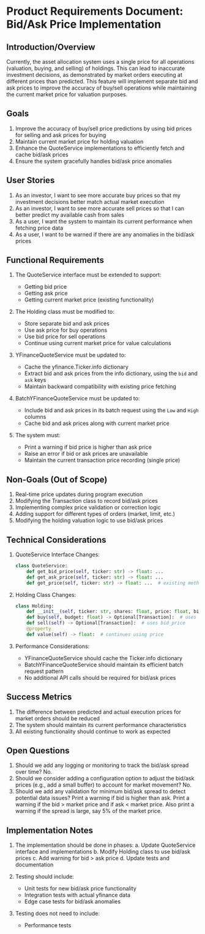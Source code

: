 # Product Requirements Document: Bid/Ask Price Implementation

## Introduction/Overview
Currently, the asset allocation system uses a single price for all operations (valuation, buying, and selling) of holdings. This can lead to inaccurate investment decisions, as demonstrated by market orders executing at different prices than predicted. This feature will implement separate bid and ask prices to improve the accuracy of buy/sell operations while maintaining the current market price for valuation purposes.

## Goals
1. Improve the accuracy of buy/sell price predictions by using bid prices for selling and ask prices for buying
2. Maintain current market price for holding valuation
3. Enhance the QuoteService implementations to efficiently fetch and cache bid/ask prices
4. Ensure the system gracefully handles bid/ask price anomalies

## User Stories
1. As an investor, I want to see more accurate buy prices so that my investment decisions better match actual market execution
2. As an investor, I want to see more accurate sell prices so that I can better predict my available cash from sales
3. As a user, I want the system to maintain its current performance when fetching price data
4. As a user, I want to be warned if there are any anomalies in the bid/ask prices

## Functional Requirements
1. The QuoteService interface must be extended to support:
   - Getting bid price
   - Getting ask price
   - Getting current market price (existing functionality)

2. The Holding class must be modified to:
   - Store separate bid and ask prices
   - Use ask price for buy operations
   - Use bid price for sell operations
   - Continue using current market price for value calculations

3. YFinanceQuoteService must be updated to:
   - Cache the yfinance.Ticker.info dictionary
   - Extract bid and ask prices from the info dictionary, using the `bid` and `ask` keys
   - Maintain backward compatibility with existing price fetching

4. BatchYFinanceQuoteService must be updated to:
   - Include bid and ask prices in its batch request using the `Low` and `High` columns
   - Cache bid and ask prices along with current market price

5. The system must:
   - Print a warning if bid price is higher than ask price
   - Raise an error if bid or ask prices are unavailable
   - Maintain the current transaction price recording (single price)

## Non-Goals (Out of Scope)
1. Real-time price updates during program execution
2. Modifying the Transaction class to record bid/ask prices
3. Implementing complex price validation or correction logic
4. Adding support for different types of orders (market, limit, etc.)
5. Modifying the holding valuation logic to use bid/ask prices

## Technical Considerations
1. QuoteService Interface Changes:
   ```python
   class QuoteService:
       def get_bid_price(self, ticker: str) -> float: ...
       def get_ask_price(self, ticker: str) -> float: ...
       def get_price(self, ticker: str) -> float: ...  # existing method
   ```

2. Holding Class Changes:
   ```python
   class Holding:
       def __init__(self, ticker: str, shares: float, price: float, bid_price: float, ask_price: float): ...
       def buy(self, budget: float) -> Optional[Transaction]:  # uses ask_price
       def sell(self) -> Optional[Transaction]:  # uses bid_price
       @property
       def value(self) -> float:  # continues using price
   ```

3. Performance Considerations:
   - YFinanceQuoteService should cache the Ticker.info dictionary
   - BatchYFinanceQuoteService should maintain its efficient batch request pattern
   - No additional API calls should be required for bid/ask prices

## Success Metrics
1. The difference between predicted and actual execution prices for market orders should be reduced
2. The system should maintain its current performance characteristics
3. All existing functionality should continue to work as expected

## Open Questions
1. Should we add any logging or monitoring to track the bid/ask spread over time?
No.
2. Should we consider adding a configuration option to adjust the bid/ask prices (e.g., add a small buffer) to account for market movement?
No.
3. Should we add any validation for minimum bid/ask spread to detect potential data issues?
Print a warning if bid is higher than ask. Print a warning if the bid > market price and if ask < market price. Also print a warning if the spread is large, say 5% of the market price.

## Implementation Notes
1. The implementation should be done in phases:
   a. Update QuoteService interface and implementations
   b. Modify Holding class to use bid/ask prices
   c. Add warning for bid > ask price
   d. Update tests and documentation

2. Testing should include:
   - Unit tests for new bid/ask price functionality
   - Integration tests with actual yfinance data
   - Edge case tests for bid/ask anomalies

3. Testing does not need to include:
   - Performance tests